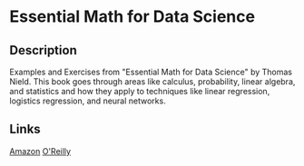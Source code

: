 # Essential Math for Data Science

## Description
Examples and Exercises from "Essential Math for Data Science" by Thomas Nield. This book goes through areas like calculus, probability, linear algebra, and statistics and how they apply to techniques like linear regression, logistics regression, and neural networks.

## Links
[Amazon](https://a.co/d/a7kxaKL)
[O'Reilly](https://www.oreilly.com/library/view/essential-math-for/9781098102920/)